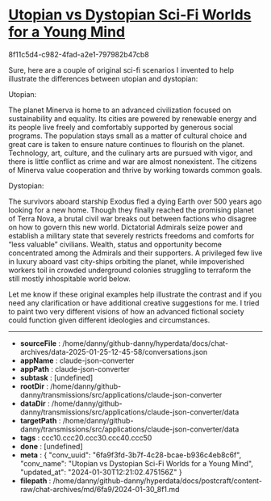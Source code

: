 # [Utopian vs Dystopian Sci-Fi Worlds for a Young Mind](https://claude.ai/chat/6fa9f3fd-3b7f-4c28-bcae-b936c4eb8c6f)

8f11c5d4-c982-4fad-a2e1-797982b47cb8

 Sure, here are a couple of original sci-fi scenarios I invented to help illustrate the differences between utopian and dystopian:

Utopian: 

The planet Minerva is home to an advanced civilization focused on sustainability and equality. Its cities are powered by renewable energy and its people live freely and comfortably supported by generous social programs. The population stays small as a matter of cultural choice and great care is taken to ensure nature continues to flourish on the planet. Technology, art, culture, and the culinary arts are pursued with vigor, and there is little conflict as crime and war are almost nonexistent. The citizens of Minerva value cooperation and thrive by working towards common goals. 

Dystopian:  

The survivors aboard starship Exodus fled a dying Earth over 500 years ago looking for a new home. Though they finally reached the promising planet of Terra Nova, a brutal civil war breaks out between factions who disagree on how to govern this new world. Dictatorial Admirals seize power and establish a military state that severely restricts freedoms and comforts for “less valuable” civilians. Wealth, status and opportunity become concentrated among the Admirals and their supporters. A privileged few live in luxury aboard vast city-ships orbiting the planet, while impoverished workers toil in crowded underground colonies struggling to terraform the still mostly inhospitable world below.  

Let me know if these original examples help illustrate the contrast and if you need any clarification or have additional creative suggestions for me. I tried to paint two very different visions of how an advanced fictional society could function given different ideologies and circumstances.

---

* **sourceFile** : /home/danny/github-danny/hyperdata/docs/chat-archives/data-2025-01-25-12-45-58/conversations.json
* **appName** : claude-json-converter
* **appPath** : claude-json-converter
* **subtask** : [undefined]
* **rootDir** : /home/danny/github-danny/transmissions/src/applications/claude-json-converter
* **dataDir** : /home/danny/github-danny/transmissions/src/applications/claude-json-converter/data
* **targetPath** : /home/danny/github-danny/transmissions/src/applications/claude-json-converter/data
* **tags** : ccc10.ccc20.ccc30.ccc40.ccc50
* **done** : [undefined]
* **meta** : {
  "conv_uuid": "6fa9f3fd-3b7f-4c28-bcae-b936c4eb8c6f",
  "conv_name": "Utopian vs Dystopian Sci-Fi Worlds for a Young Mind",
  "updated_at": "2024-01-30T12:21:02.475156Z"
}
* **filepath** : /home/danny/github-danny/hyperdata/docs/postcraft/content-raw/chat-archives/md/6fa9/2024-01-30_8f1.md